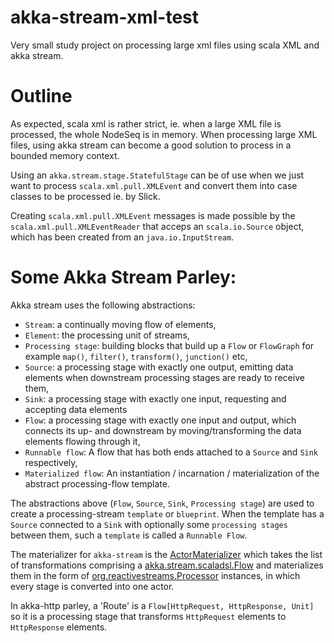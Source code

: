 # akka-stream-xml-test
Very small study project on processing large xml files using scala XML and akka stream.

# Outline
As expected, scala xml is rather strict, ie. when a large XML file is processed, the whole NodeSeq is in memory.
When processing large XML files, using akka stream can become a good solution to process in a bounded memory context.

Using an `akka.stream.stage.StatefulStage` can be of use when we just want to process `scala.xml.pull.XMLEvent` 
and convert them into case classes to be processed ie. by Slick. 

Creating `scala.xml.pull.XMLEvent` messages is made possible by the `scala.xml.pull.XMLEventReader` that acceps an
`scala.io.Source` object, which has been created from an `java.io.InputStream`.  

# Some Akka Stream Parley:
Akka stream uses the following abstractions:

* `Stream`: a continually moving flow of elements, 
* `Element`: the processing unit of streams,
* `Processing stage`: building blocks that build up a `Flow` or `FlowGraph` for example `map()`, `filter()`, `transform()`, `junction()` etc,
* `Source`: a processing stage with exactly one output, emitting data elements when downstream processing stages are ready to receive them,
* `Sink`: a processing stage with exactly one input, requesting and accepting data elements
* `Flow`: a processing stage with exactly one input and output, which connects its up- and downstream by moving/transforming the data elements flowing through it,
* `Runnable flow`: A flow that has both ends attached to a `Source` and `Sink` respectively,
* `Materialized flow`: An instantiation / incarnation / materialization of the abstract processing-flow template. 

The abstractions above (`Flow`, `Source`, `Sink`, `Processing stage`) are used to create a processing-stream `template` or `blueprint`. When the template has a `Source` connected to a `Sink` with optionally some `processing stages` between them, such a `template` is called a `Runnable Flow`. 

The materializer for `akka-stream` is the [ActorMaterializer](http://doc.akka.io/api/akka-stream-and-http-experimental/1.0/#akka.stream.ActorMaterializer) 
which takes the list of transformations comprising a [akka.stream.scaladsl.Flow](http://doc.akka.io/api/akka-stream-and-http-experimental/1.0/#akka.stream.javadsl.Flow) 
and materializes them in the form of [org.reactivestreams.Processor](https://github.com/reactive-streams/reactive-streams-jvm/blob/master/api/src/main/java/org/reactivestreams/Processor.java) 
instances, in which every stage is converted into one actor.

In akka-http parley, a 'Route' is a `Flow[HttpRequest, HttpResponse, Unit]` so it is a processing stage that transforms 
`HttpRequest` elements to `HttpResponse` elements. 